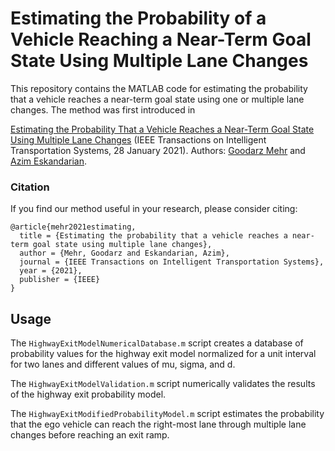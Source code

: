 # Estimating the Probability of a Vehicle Reaching a Near-Term Goal State Using Multiple Lane Changes
This repository contains the MATLAB code for estimating the probability that a vehicle reaches a near-term goal state using one or multiple lane changes. The method was first introduced in

[Estimating the Probability That a Vehicle Reaches a Near-Term Goal State Using Multiple Lane Changes](https://ieeexplore.ieee.org/abstract/document/9339989) (IEEE Transactions on Intelligent Transportation Systems, 28 January 2021). Authors: [Goodarz Mehr](https://www.linkedin.com/in/goodarz-mehr-4993b855/) and [Azim Eskandarian](https://asim.me.vt.edu/).

### Citation

If you find our method useful in your research, please consider citing:

```
@article{mehr2021estimating,
  title = {Estimating the probability that a vehicle reaches a near-term goal state using multiple lane changes},
  author = {Mehr, Goodarz and Eskandarian, Azim},
  journal = {IEEE Transactions on Intelligent Transportation Systems},
  year = {2021},
  publisher = {IEEE}
}
```

## Usage

The `HighwayExitModelNumericalDatabase.m` script creates a database of probability values for the highway exit model normalized for a unit interval for two lanes and different values of mu, sigma, and d.

The `HighwayExitModelValidation.m` script numerically validates the results of the highway exit probability model.

The `HighwayExitModifiedProbabilityModel.m` script estimates the probability that the ego vehicle can reach the right-most lane through multiple lane changes before reaching an exit ramp.
